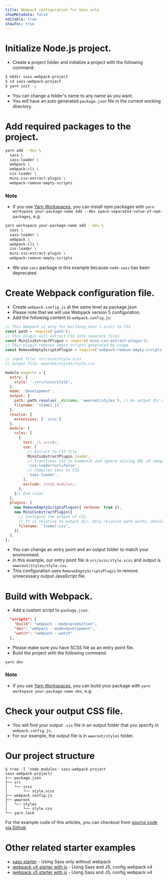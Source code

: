 ```yaml
---
title: Webpack configuration for Sass only
showMetadata: false
editable: true
showToc: true
---
```


# Initialize Node.js project.
- Create a project folder and initialize a project with the following command:
```sh
$ mkdir sass-webpack-project
$ cd sass-webpack-project
$ yarn init -y
```
- You can change a folder's name to any name as you want.
- You will have an auto generated `package.json` file in the current working directory.

# Add required packages to the project.
```sh
yarn add --dev \
  sass \
  sass-loader \
  webpack \
  webpack-cli \
  css-loader \
  mini-css-extract-plugin \
  webpack-remove-empty-scripts
```

### Note
- If you use [Yarn Workspaces](https://classic.yarnpkg.com/en/docs/workspaces/), you can install npm packages with `yarn workspace your-package-name add --dev space-separated-value-of-npm-packages`, e.g.
```sh
yarn workspace your-package-name add --dev \
  sass \
  sass-loader \
  webpack \
  webpack-cli \
  css-loader \
  mini-css-extract-plugin \
  webpack-remove-empty-scripts
```
- We use `sass` package in this example because `node-sass` has been deprecated.

# Create Webpack configuration file.
- Create `webpack.config.js` at the same level as package.json
- Please note that we will use Webpack version 5 configuration.
- Add the following content to `webpack.config.js`:
```js
// This Webpack is only for building Sass (.scss) to CSS
const path = require('path');
// This plugin will extract CSS into separate files
const MiniCssExtractPlugin = require('mini-css-extract-plugin');
// This plugin removes empty scripts generated by usage
const RemoveEmptyScriptsPlugin = require('webpack-remove-empty-scripts');

// input file: src/scss/style.scss
// output file: wwwroot/styles/style.css

module.exports = {
  entry: {
    style: './src/scss/style',
  },
  mode: 'development',
  output: {
    path: path.resolve(__dirname, 'wwwroot/styles'), // An output dir must be an absolute path.
    filename: '[name].js',
  },
  resolve: {
    extensions: ['.scss']
  },
  module: {
    rules: [
      {
        test: /\.scss$/,
        use: [
          // Extract to CSS file
          MiniCssExtractPlugin.loader,
          // Translates CSS to CommonJS and ignore solving URL of images
          'css-loader?url=false',
          // Compiles Sass to CSS
          'sass-loader',
        ],
        exclude: /node_modules/,
      },
    ]// End rules
  },
  plugins: [
    new RemoveEmptyScriptsPlugin({ verbose: true }),
    new MiniCssExtractPlugin({
      // Configure the output of CSS.
      // It is relative to output dir. Only relative path works, absolute path does not work.
      filename: '[name].css',
    }),
  ],
};

```
- You can change an entry point and an output folder to match your environment.
- In this example, our entry point file is `src/scss/style.scss` and output is `wwwroot/styles/style.css`.
- This configuration uses `RemoveEmptyScriptsPlugin` to remove unnecessary output JavaScript file.

# Build with Webpack.
- Add a custom script to `package.json`.
```json
  "scripts": {
    "build": "webpack --mode=production",
    "dev": "webpack --mode=development",
    "watch": "webpack --watch"
  },
```
- Please make sure you have SCSS file as an entry point file.
- Build the project with the following command.
```sh
yarn dev
```

### Note
- If you use [Yarn Workspaces](https://classic.yarnpkg.com/en/docs/workspaces/), you can build your package with `yarn workspace your-package-name dev`, e.g.

# Check your output CSS file.
- You will find your output `.css` file in an output folder that you specify in `webpack.config.js`.
- For our example, the output file is in `wwwroot/styles` folder.

# Our project structure
```
$ tree -I 'node_modules' sass-webpack-project
sass-webpack-project/
├── package.json
├── src
│   └── scss
│       └── style.scss
├── webpack.config.js
├── wwwroot
│   └── styles
│       └── style.css
└── yarn.lock
```

For the example code of this articles, you can checkout from [source code via Github](https://github.com/mildronize/web-starter-collection/tree/master/webpack5-sass-only-starter)

# Other related starter examples
- [sass starter](https://github.com/mildronize/web-starter-collection/tree/master/sass-starter) -  Using Sass only without webpack
- [webpack v4 starter with js](https://github.com/mildronize/web-starter-collection/tree/master/sass-starter) -  Using Sass and JS, config webpack v4
- [webpack v5 starter with js](https://github.com/mildronize/web-starter-collection/tree/master/webpack5-starter) - Using Sass and JS, config webpack v4
